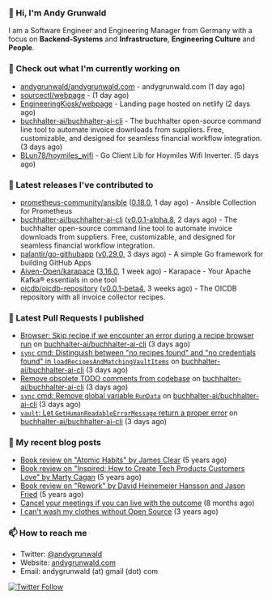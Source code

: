 ### 👋 Hi, I'm Andy Grunwald

I am a Software Engineer and Engineering Manager from Germany with a focus on **Backend-Systems** and **Infrastructure**, **Engineering Culture** and **People**.

### 👷 Check out what I'm currently working on


- [andygrunwald/andygrunwald.com](https://github.com/andygrunwald/andygrunwald.com) - andygrunwald.com (1 day ago)
- [sourcectl/webpage](https://github.com/sourcectl/webpage) -  (1 day ago)
- [EngineeringKiosk/webpage](https://github.com/EngineeringKiosk/webpage) - Landing page hosted on netlify (2 days ago)
- [buchhalter-ai/buchhalter-ai-cli](https://github.com/buchhalter-ai/buchhalter-ai-cli) - The buchhalter open-source command line tool to automate invoice downloads from suppliers. Free, customizable, and designed for seamless financial workflow integration. (3 days ago)
- [BLun78/hoymiles_wifi](https://github.com/BLun78/hoymiles_wifi) - Go Client Lib for Hoymiles Wifi Inverter. (5 days ago)

### 🔭 Latest releases I've contributed to


- [prometheus-community/ansible](https://github.com/prometheus-community/ansible) ([0.18.0](https://github.com/prometheus-community/ansible/releases/tag/0.18.0), 1 day ago) - Ansible Collection for Prometheus
- [buchhalter-ai/buchhalter-ai-cli](https://github.com/buchhalter-ai/buchhalter-ai-cli) ([v0.0.1-alpha.8](https://github.com/buchhalter-ai/buchhalter-ai-cli/releases/tag/v0.0.1-alpha.8), 2 days ago) - The buchhalter open-source command line tool to automate invoice downloads from suppliers. Free, customizable, and designed for seamless financial workflow integration.
- [palantir/go-githubapp](https://github.com/palantir/go-githubapp) ([v0.29.0](https://github.com/palantir/go-githubapp/releases/tag/v0.29.0), 3 days ago) - A simple Go framework for building GitHub Apps
- [Aiven-Open/karapace](https://github.com/Aiven-Open/karapace) ([3.16.0](https://github.com/Aiven-Open/karapace/releases/tag/3.16.0), 1 week ago) - Karapace - Your Apache Kafka® essentials in one tool
- [oicdb/oicdb-repository](https://github.com/oicdb/oicdb-repository) ([v0.0.1-beta4](https://github.com/oicdb/oicdb-repository/releases/tag/v0.0.1-beta4), 3 weeks ago) - The OICDB repository with all invoice collector recipes.

### 🔨 Latest Pull Requests I published


- [Browser: Skip recipe if we encounter an error during a recipe browser run](https://github.com/buchhalter-ai/buchhalter-ai-cli/pull/117) on [buchhalter-ai/buchhalter-ai-cli](https://github.com/buchhalter-ai/buchhalter-ai-cli) (3 days ago)
- [`sync` cmd: Distinguish between &#34;no recipes found&#34; and &#34;no credentials found&#34; in `loadRecipesAndMatchingVaultItems`](https://github.com/buchhalter-ai/buchhalter-ai-cli/pull/116) on [buchhalter-ai/buchhalter-ai-cli](https://github.com/buchhalter-ai/buchhalter-ai-cli) (3 days ago)
- [Remove obsolete TODO comments from codebase](https://github.com/buchhalter-ai/buchhalter-ai-cli/pull/115) on [buchhalter-ai/buchhalter-ai-cli](https://github.com/buchhalter-ai/buchhalter-ai-cli) (3 days ago)
- [`sync` cmd: Remove global variable `RunData`](https://github.com/buchhalter-ai/buchhalter-ai-cli/pull/112) on [buchhalter-ai/buchhalter-ai-cli](https://github.com/buchhalter-ai/buchhalter-ai-cli) (3 days ago)
- [`vault`: Let `GetHumanReadableErrorMessage` return a proper error](https://github.com/buchhalter-ai/buchhalter-ai-cli/pull/111) on [buchhalter-ai/buchhalter-ai-cli](https://github.com/buchhalter-ai/buchhalter-ai-cli) (3 days ago)

### 📝 My recent blog posts


- [Book review on &#34;Atomic Habits&#34; by James Clear](https://andygrunwald.com/blog/book-review-on-atomic-habits-by-james-clear/) (5 years ago)
- [Book review on &#34;Inspired: How to Create Tech Products Customers Love&#34; by Marty Cagan](https://andygrunwald.com/blog/book-review-on-inspired-how-to-create-tech-products-customers-love-by-marty-cagan/) (5 years ago)
- [Book review on &#34;Rework&#34; by David Heinemeier Hansson and Jason Fried](https://andygrunwald.com/blog/book-review-on-rework-by-david-heinemeier-hansson-and-jason-fried/) (5 years ago)
- [Cancel your meetings if you can live with the outcome](https://andygrunwald.com/blog/cancel-your-meetings-if-you-can-live-with-the-outcome/) (8 months ago)
- [I can&#39;t wash my clothes without Open Source](https://andygrunwald.com/blog/i-cant-wash-my-clothes-without-open-source/) (3 years ago)

### 📫 How to reach me

- Twitter: [@andygrunwald](https://twitter.com/andygrunwald)
- Website: [andygrunwald.com](https://andygrunwald.com)
- Email: andygrunwald (at) gmail (dot) com

[![Twitter Follow](https://img.shields.io/twitter/follow/andygrunwald?label=Follow&style=social)](https://twitter.com/andygrunwald)

